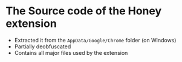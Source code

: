 # The Source code of the Honey extension

- Extracted it from the `AppData/Google/Chrome` folder (on Windows)
- Partially deobfuscated
- Contains all major files used by the extension
